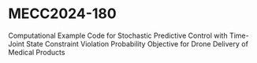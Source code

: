 # MECC2024-180
Computational Example Code for Stochastic Predictive Control with Time-Joint State Constraint Violation Probability Objective for Drone Delivery of Medical Products
